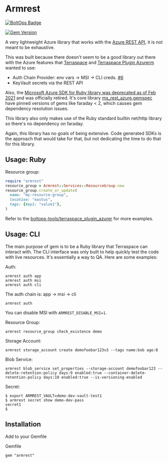 # Armrest

[![BoltOps Badge](https://img.boltops.com/boltops/badges/boltops-badge.png)](https://www.boltops.com)

[![Gem Version](https://badge.fury.io/rb/armrest.svg)](https://badge.fury.io/rb/armrest)

A very lightweight Azure library that works with the [Azure REST API](https://docs.microsoft.com/en-us/rest/api/azure/), it is not meant to be exhaustive.

This was built because there doesn't seem to be a good library out there with the Azure features that [Terraspace](https://terraspace.cloud/) and [Terraspace Plugin Azurerm](https://github.com/boltops-tools/terraspace_plugin_azurerm) wanted to use:

* Auth Chain Provider: env vars -> MSI -> CLI creds. [#6](https://github.com/boltops-tools/terraspace_plugin_azurerm/issues/6)
* KeyVault secrets via the REST API

Also, the [Microsoft Azure SDK for Ruby library was deprecated as of Feb 2021](https://github.com/Azure/azure-sdk-for-ruby/blob/master/docs/README.md) and was officially retired. It's core library [ms_rest_azure.gemspec](https://github.com/Azure/azure-sdk-for-ruby/blob/master/runtime/ms_rest_azure/ms_rest_azure.gemspec#L39) have pinned versions of gems like faraday < 2, which causes gem dependency resolution issues.

This library also only makes use of the Ruby standard builtin net/http library so there's no dependency on faraday.

Again, this library has no goals of being extensive. Code generated SDKs is the approach that would take for that, but not dedicating the time to do that for this library.

## Usage: Ruby

Resource group:

```ruby
require "armrest"
resource_group = Armrest::Services::ResourceGroup.new
resource_group.create_or_update(
  name: "my-resource-group",
  location: "eastus",
  tags: {key1: "value1"},
)
```

Refer to the [boltops-tools/terraspace_plugin_azurer](https://github.com/boltops-tools/terraspace_plugin_azurerm) for more examples.

## Usage: CLI

The main purpose of gem is to be a Ruby library that Terraspace can interact with.  The CLI interface was only built to help quickly test the code with live resources. It's essentially a way to QA.  Here are some examples:

Auth:

    armrest auth app
    armrest auth msi
    armrest auth cli

The auth chain is: app -> msi -> cli

    armrest auth

You can disable MSI with `ARMREST_DISABLE_MSI=1`.

Resource Group:

    armrest resource_group check_existence demo

Storage Account:

    armrest storage_account create demofoobar123v3 --tags name:bob age:8

Blob Service:

    armrest blob_service set_properties --storage-account demofoobar123 --delete-retention-policy days:9 enabled:true --container-delete-retention-policy days:10 enabled:true --is-versioning-enabled

Secret:

    $ export ARMREST_VAULT=demo-dev-vault-test1
    $ armrest secret show demo-dev-pass
    secret1
    $

## Installation

Add to your Gemfile

Gemfile

    gem "armrest"

